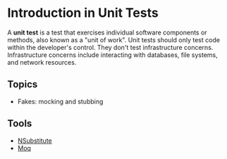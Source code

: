 # Introduction in Unit Tests

A **unit test** is a test that exercises individual software components or methods, also known as a "unit of work". Unit tests should only test code within the developer's control. They don't test infrastructure concerns. Infrastructure concerns include interacting with databases, file systems, and network resources.

## Topics

- Fakes: mocking and stubbing


## Tools

- [NSubstitute](https://nsubstitute.github.io/)
- [Moq](https://github.com/Moq/moq4/wiki/Quickstart)

